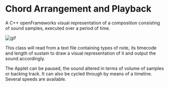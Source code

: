 # Chord Arrangement and Playback

A C++ openFrameworks visual representation of a composition consisting of sound samples, executed over a period of time.

![gif](https://thumbs.gfycat.com/DigitalJoyfulGreatdane-max-1mb.gif)

This class will read from a text file containing types of note, its timecode and length of sustain to draw a visual representation of it and output the sound accordingly.

The Applet can be paused, the sound altered in terms of volume of samples or backing track. It can also be cycled through by means of a timeline. Several speeds are available.
